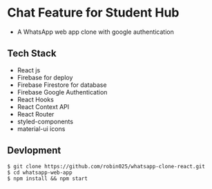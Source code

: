# Chat Feature for Student Hub
- A WhatsApp web app clone with google authentication


## Tech Stack

- React js
- Firebase for deploy
- Firebase Firestore for database
- Firebase Google Authentication
- React Hooks
- React Context API
- React Router
- styled-components
- material-ui icons


## Devlopment

```
$ git clone https://github.com/robin025/whatsapp-clone-react.git
$ cd whatsapp-web-app
$ npm install && npm start
```




